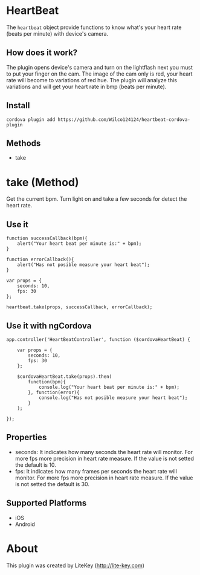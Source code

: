 HeartBeat
======

The `heartbeat` object provide functions to know what's your heart rate (beats per minute) with device's camera.

How does it work?
-------
The plugin opens device's camera and turn on the lightflash next  you must to put your finger on the cam. The image of the cam only is red, your heart rate will become to variations of red hue. The plugin will analyze this variations and will get your heart rate in bmp (beats per minute).


Install
-------

	cordova plugin add https://github.com/Wilco124124/heartbeat-cordova-plugin

Methods
-------

- take

take (Method)
==============

Get the current bpm. Turn light on and take a few seconds for detect the heart rate.

Use it
----------------

	function successCallback(bpm){
        alert("Your heart beat per minute is:" + bpm);
    }

    function errorCallback(){
        alert("Has not posible measure your heart beat");
    }

    var props = {
        seconds: 10,
        fps: 30
    };

    heartbeat.take(props, successCallback, errorCallback);

Use it with ngCordova
------------------

	app.controller('HeartBeatController', function ($cordovaHeartBeat) {

        var props = {
            seconds: 10,
            fps: 30
        };

        $cordovaHeartBeat.take(props).then(
            function(bpm){
                console.log("Your heart beat per minute is:" + bpm);
            }, function(error){
                console.log("Has not posible measure your heart beat");
            }
        );

    });

Properties
-------------------
- seconds: It indicates how many seconds the heart rate will monitor. For more fps more precision in heart rate measure. If the value is not setted the default is 10.
- fps: It indicates how many frames per seconds the heart rate will monitor. For more fps more precision in heart rate measure. If the value is not setted the default is 30.

Supported Platforms
-------------------

- iOS
- Android

About
==============

This plugin was created by LiteKey (http://lite-key.com)
